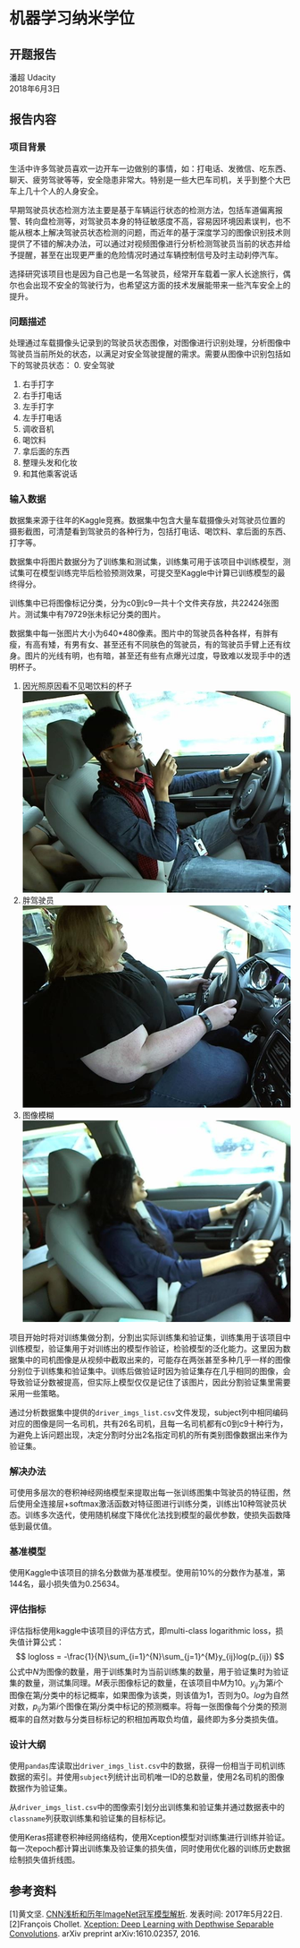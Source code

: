 # 机器学习纳米学位
## 开题报告
潘超 Udacity  
2018年6月3日

## 报告内容
### 项目背景
生活中许多驾驶员喜欢一边开车一边做别的事情，如：打电话、发微信、吃东西、聊天、疲劳驾驶等等，安全隐患非常大。特别是一些大巴车司机，关乎到整个大巴车上几十个人的人身安全。

早期驾驶员状态检测方法主要是基于车辆运行状态的检测方法，包括车道偏离报警、转向盘检测等，对驾驶员本身的特征敏感度不高，容易因环境因素误判，也不能从根本上解决驾驶员状态检测的问题，而近年的基于深度学习的图像识别技术则提供了不错的解决办法，可以通过对视频图像进行分析检测驾驶员当前的状态并给予提醒，甚至在出现更严重的危险情况时通过车辆控制信号及时主动刹停汽车。

选择研究该项目也是因为自己也是一名驾驶员，经常开车载着一家人长途旅行，偶尔也会出现不安全的驾驶行为，也希望这方面的技术发展能带来一些汽车安全上的提升。
### 问题描述
处理通过车载摄像头记录到的驾驶员状态图像，对图像进行识别处理，分析图像中驾驶员当前所处的状态，以满足对安全驾驶提醒的需求。需要从图像中识别包括如下的驾驶员状态：
0. 安全驾驶
1. 右手打字
2. 右手打电话
3. 左手打字
4. 左手打电话
5. 调收音机
6. 喝饮料
7. 拿后面的东西
8. 整理头发和化妆
9. 和其他乘客说话
### 输入数据
数据集来源于往年的Kaggle竞赛。数据集中包含大量车载摄像头对驾驶员位置的摄影截图，可清楚看到驾驶员的各种行为，包括打电话、喝饮料、拿后面的东西、打字等。

数据集中将图片数据分为了训练集和测试集，训练集可用于该项目中训练模型，测试集可在模型训练完毕后检验预测效果，可提交至Kaggle中计算已训练模型的最终得分。

训练集中已将图像标记分类，分为c0到c9一共十个文件夹存放，共22424张图片。测试集中有79729张未标记分类的图片。

数据集中每一张图片大小为640*480像素。图片中的驾驶员各种各样，有胖有瘦，有高有矮，有男有女、甚至还有不同肤色的驾驶员，有的驾驶员手臂上还有纹身。图片的光线有明，也有暗，甚至还有些有点爆光过度，导致难以发现手中的透明杯子。
1. 因光照原因看不见喝饮料的杯子  
![undefined](proposal_img/img_16.jpg)
2. 胖驾驶员  
![undefined](proposal_img/img_104.jpg)
3. 图像模糊  
![undefined](proposal_img/img_316.jpg)

项目开始时将对训练集做分割，分割出实际训练集和验证集，训练集用于该项目中训练模型，验证集用于对训练出的模型作验证，检验模型的泛化能力。这里因为数据集中的司机图像是从视频中截取出来的，可能存在两张甚至多种几乎一样的图像分别位于训练集和验证集中。训练后做验证时因为验证集存在几乎相同的图像，会导致验证分数被提高，但实际上模型仅仅是记住了该图片，因此分割验证集里需要采用一些策略。

通过分析数据集中提供的`driver_imgs_list.csv`文件发现，subject列中相同编码对应的图像是同一名司机，共有26名司机，且每一名司机都有c0到c9十种行为，为避免上诉问题出现，决定分割时分出2名指定司机的所有类别图像数据出来作为验证集。
### 解决办法
可使用多层次的卷积神经网络模型来提取出每一张训练图集中驾驶员的特征图，然后使用全连接层+softmax激活函数对特征图进行训练分类，训练出10种驾驶员状态。训练多次迭代，使用随机梯度下降优化法找到模型的最优参数，使损失函数降低到最优值。
### 基准模型
使用Kaggle中该项目的排名分数做为基准模型。使用前10%的分数作为基准，第144名，最小损失值为0.25634。
### 评估指标
评估指标使用kaggle中该项目的评估方式，即multi-class logarithmic loss，损失值计算公式：
$$
logloss = -\frac{1}{N}\sum_{i=1}^{N}\sum_{j=1}^{M}y_{ij}log(p_{ij})
$$
公式中$N$为图像的数量，用于训练集时为当前训练集的数量，用于验证集时为验证集的数量，测试集同理。$M$表示图像标记的数量，在该项目中$M$为10。$y_{ij}$为第$i$个图像在第$j$分类中的标记概率，如果图像为该类，则该值为1，否则为0。$log$为自然对数，$p_{ij}$为第$i$个图像在第$j$分类中标记的预测概率。将每一张图像每个分类的预测概率的自然对数与分类目标标记的积相加再取负均值，最终即为多分类损失值。
### 设计大纲
使用`pandas`库读取出`driver_imgs_list.csv`中的数据，获得一份相当于司机训练数据的索引。并使用`subject`列统计出司机唯一ID的总数量，使用2名司机的图像数据作为验证集。

从`driver_imgs_list.csv`中的图像索引划分出训练集和验证集并通过数据表中的`classname`列获取训练集和验证集的目标标记。

使用Keras搭建卷积神经网络结构，使用Xception模型对训练集进行训练并验证。每一次epoch都计算出训练集及验证集的损失值，同时使用优化器的训练历史数据绘制损失值折线图。
## 参考资料
[1]黄文坚. [CNN浅析和历年ImageNet冠军模型解析](http://www.infoq.com/cn/articles/cnn-and-imagenet-champion-model-analysis). 发表时间: 2017年5月22日.
[2]François Chollet. [Xception: Deep Learning with Depthwise Separable Convolutions](https://arxiv.org/abs/1610.02357). arXiv preprint arXiv:1610.02357, 2016.
